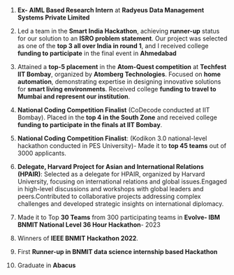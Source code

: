 1. __Ex- AIML Based Research Intern__ at __Radyeus Data Management Systems Private Limited__

2. Led a team in the __Smart India Hackathon__, achieving __runner-up__ status for our solution to an __ISRO problem statement__. Our project was selected as one of the __top 3 all over India in round 1__, and I received college __funding to participate__ in the final event in __Ahmedabad__

3. Attained a __top-5 placement__ in the __Atom-Quest competition__ at __Techfest IIT Bombay__, organized by __Atomberg Technologies__. Focused on __home automation__, demonstrating expertise in designing innovative solutions for __smart living environments__. Received college __funding to travel to Mumbai and represent our institution__.

4. __National Coding Competition Finalist__ (CoDecode conducted at IIT Bombay). Placed in the __top 4 in the South Zone__ and received college __funding to participate in the finals at IIT Bombay__.

5. __National Coding Competition Finalist__: (Kodikon 3.0 national-level hackathon conducted in PES University)- Made it to __top 45 teams__ out of 3000 applicants.

6.  __Delegate, Harvard Project for Asian and International Relations (HPAIR)__: Selected as a delegate for HPAIR, organized by Harvard University, focusing on international relations and global issues.Engaged in high-level discussions and workshops with global leaders and peers.Contributed to collaborative projects addressing complex challenges and developed strategic insights on international diplomacy.
   
7. Made it to Top __30 Teams__ from 300 participating teams in __Evolve- IBM BNMIT National Level 36 Hour Hackathon__- 2023

8. Winners of __IEEE BNMIT Hackathon 2022__.

9. First __Runner-up in BNMIT data science internship based Hackathon__

10. Graduate in __Abacus__
